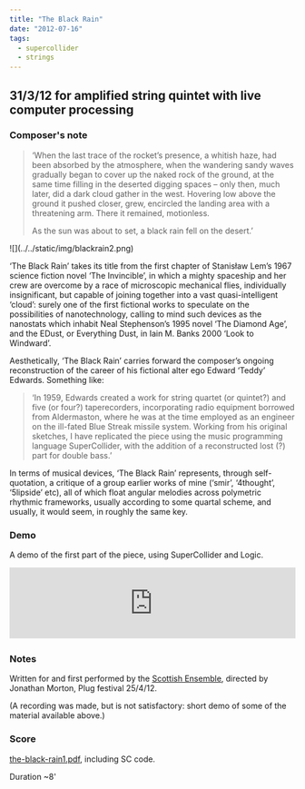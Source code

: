```yaml
---
title: "The Black Rain"
date: "2012-07-16"
tags: 
  - supercollider
  - strings
---
```


## 31/3/12 for amplified string quintet with live computer processing

### Composer's note

> ‘When the last trace of the rocket’s presence, a whitish haze, had been absorbed by the atmosphere, when the wandering sandy waves gradually began to cover up the naked rock of the ground, at the same time filling in the deserted digging spaces – only then, much later, did a dark cloud gather in the west. Hovering low above the ground it pushed closer, grew, encircled the landing area with a threatening arm. There it remained, motionless.
> 
> As the sun was about to set, a black rain fell on the desert.’

<div style={{float: 'right', width: '30%', border: 'solid', borderWidth: 'thin'}}>![](../../static/img/blackrain2.png)</div>

‘The Black Rain’ takes its title from the first chapter of Stanisław Lem’s 1967 science fiction novel ‘The Invincible’, in which a mighty spaceship and her crew are overcome by a race of microscopic mechanical flies, individually insignificant, but capable of joining together into a vast quasi-intelligent ‘cloud’: surely one of the first fictional works to speculate on the possibilities of nanotechnology, calling to mind such devices as the nanostats which inhabit Neal Stephenson’s 1995 novel ‘The Diamond Age’, and the EDust, or Everything Dust, in Iain M. Banks 2000 ‘Look to Windward’.

Aesthetically, ‘The Black Rain’ carries forward the composer’s ongoing reconstruction of the career of his fictional alter ego Edward ‘Teddy’ Edwards. Something like:

> ‘In 1959, Edwards created a work for string quartet (or quintet?) and five (or four?) taperecorders, incorporating radio equipment borrowed from Aldermaston, where he was at the time employed as an engineer on the ill-fated Blue Streak missile system. Working from his original sketches, I have replicated the piece using the music programming language SuperCollider, with the addition of a reconstructed lost (?) part for double bass.’

In terms of musical devices, ‘The Black Rain’ represents, through self-quotation, a critique of a group earlier works of mine (‘smir’, ‘4thought’, ‘5lipside’ etc), all of which float angular melodies across polymetric rhythmic frameworks, usually according to some quartal scheme, and usually, it would seem, in roughly the same key.

### Demo

A demo of the first part of the piece, using SuperCollider and Logic.

<iframe width="100%" height="125" scrolling="no" frameborder="no" allow="autoplay" src="https://w.soundcloud.com/player/?url=https%3A//api.soundcloud.com/tracks/39302682&color=%23ff5500&auto_play=false&hide_related=true&show_comments=true&show_user=true&show_reposts=false&show_teaser=true&visual=true"></iframe>


### Notes

Written for and first performed by the [Scottish Ensemble](http://www.scottishensemble.co.uk/), directed by Jonathan Morton, Plug festival 25/4/12.

(A recording was made, but is not satisfactory: short demo of some of the material available above.)

### Score

[the-black-rain1.pdf](../../static/img/the-black-rain1.pdf), including SC code.

Duration ~8'

